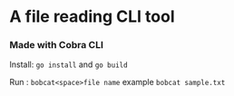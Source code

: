 # A file reading CLI tool 
### Made with Cobra CLI
Install: `go install` and `go build`

Run : `bobcat<space>file name` example `bobcat sample.txt`
